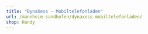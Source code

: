 ```yaml
---
title: "DynaXess - Mobiltelefonladen"
url: /mannheim-sandhofen/dynaxess-mobiltelefonladen/
shop: Handy
---
```

